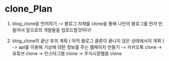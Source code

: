 # clone_Plan
1. blog_clone을 먼저하기
-> 블로그 자체를 clone을 통해 나만의 블로그를 먼저 만들어서 앞으로의 개발들을 업로드할것이다!

2. blog_clone의 끝난 후의 계획 ( 아직 블로그 클론이 끝나지 않은 상태에서의 계획 )
-> api를 이용해 기상에 대한 정보를 주는 웹페이지 만들기
-> 카카오톡 clone
-> 유튜브 clone
-> 인스타그램 clone
-> 주식시장웹을 clone
